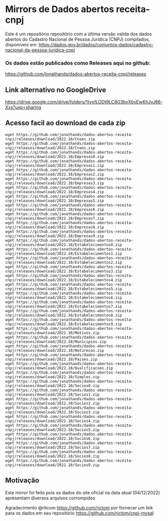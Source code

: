 # Mirrors de Dados abertos receita-cnpj

Este é um repositório repositório com a última versão valida dos dados abertos do Cadastro Nacional de Pessoa Jurídica (CNPJ) compilados, disponíveis em:
https://dados.gov.br/dados/conjuntos-dados/cadastro-nacional-da-pessoa-juridica-cnpj

### Os dados estão publicados como Releases aqui no github: 

https://github.com/jonathands/dados-abertos-receita-cnpj/releases

## Link alternativo no GoogleDrive
https://drive.google.com/drive/folders/1tyxfLODt9LC8G3bvXbvEwKhJvJ66-Xxs?usp=sharing

## Acesso facil ao download de cada zip

    wget https://github.com/jonathands/dados-abertos-receita-cnpj/releases/download/2022.10/Cnaes.zip
    wget https://github.com/jonathands/dados-abertos-receita-cnpj/releases/download/2022.10/Cnaes.zip
    wget https://github.com/jonathands/dados-abertos-receita-cnpj/releases/download/2022.10/Empresas0.zip
    wget https://github.com/jonathands/dados-abertos-receita-cnpj/releases/download/2022.10/Empresas1.zip
    wget https://github.com/jonathands/dados-abertos-receita-cnpj/releases/download/2022.10/Empresas2.zip
    wget https://github.com/jonathands/dados-abertos-receita-cnpj/releases/download/2022.10/Empresas3.zip
    wget https://github.com/jonathands/dados-abertos-receita-cnpj/releases/download/2022.10/Empresas4.zip
    wget https://github.com/jonathands/dados-abertos-receita-cnpj/releases/download/2022.10/Empresas5.zip
    wget https://github.com/jonathands/dados-abertos-receita-cnpj/releases/download/2022.10/Empresas6.zip
    wget https://github.com/jonathands/dados-abertos-receita-cnpj/releases/download/2022.10/Empresas7.zip
    wget https://github.com/jonathands/dados-abertos-receita-cnpj/releases/download/2022.10/Empresas8.zip
    wget https://github.com/jonathands/dados-abertos-receita-cnpj/releases/download/2022.10/Empresas9.zip
    wget https://github.com/jonathands/dados-abertos-receita-cnpj/releases/download/2022.10/Estabelecimentos0.zip
    wget https://github.com/jonathands/dados-abertos-receita-cnpj/releases/download/2022.10/Estabelecimentos1.zip
    wget https://github.com/jonathands/dados-abertos-receita-cnpj/releases/download/2022.10/Estabelecimentos2.zip
    wget https://github.com/jonathands/dados-abertos-receita-cnpj/releases/download/2022.10/Estabelecimentos3.zip
    wget https://github.com/jonathands/dados-abertos-receita-cnpj/releases/download/2022.10/Estabelecimentos4.zip
    wget https://github.com/jonathands/dados-abertos-receita-cnpj/releases/download/2022.10/Estabelecimentos5.zip
    wget https://github.com/jonathands/dados-abertos-receita-cnpj/releases/download/2022.10/Estabelecimentos6.zip
    wget https://github.com/jonathands/dados-abertos-receita-cnpj/releases/download/2022.10/Estabelecimentos7.zip
    wget https://github.com/jonathands/dados-abertos-receita-cnpj/releases/download/2022.10/Estabelecimentos8.zip
    wget https://github.com/jonathands/dados-abertos-receita-cnpj/releases/download/2022.10/Estabelecimentos9.zip
    wget https://github.com/jonathands/dados-abertos-receita-cnpj/releases/download/2022.10/Motivos.zip
    wget https://github.com/jonathands/dados-abertos-receita-cnpj/releases/download/2022.10/Municipios.zip
    wget https://github.com/jonathands/dados-abertos-receita-cnpj/releases/download/2022.10/Naturezas.zip
    wget https://github.com/jonathands/dados-abertos-receita-cnpj/releases/download/2022.10/Paises.zip
    wget https://github.com/jonathands/dados-abertos-receita-cnpj/releases/download/2022.10/Qualificacoes.zip
    wget https://github.com/jonathands/dados-abertos-receita-cnpj/releases/download/2022.10/Simples.zip
    wget https://github.com/jonathands/dados-abertos-receita-cnpj/releases/download/2022.10/Socios0.zip
    wget https://github.com/jonathands/dados-abertos-receita-cnpj/releases/download/2022.10/Socios1.zip
    wget https://github.com/jonathands/dados-abertos-receita-cnpj/releases/download/2022.10/Socios2.zip
    wget https://github.com/jonathands/dados-abertos-receita-cnpj/releases/download/2022.10/Socios3.zip
    wget https://github.com/jonathands/dados-abertos-receita-cnpj/releases/download/2022.10/Socios4.zip
    wget https://github.com/jonathands/dados-abertos-receita-cnpj/releases/download/2022.10/Socios5.zip
    wget https://github.com/jonathands/dados-abertos-receita-cnpj/releases/download/2022.10/Socios6.zip
    wget https://github.com/jonathands/dados-abertos-receita-cnpj/releases/download/2022.10/Socios7.zip
    wget https://github.com/jonathands/dados-abertos-receita-cnpj/releases/download/2022.10/Socios8.zip
    wget https://github.com/jonathands/dados-abertos-receita-cnpj/releases/download/2022.10/Socios9.zip

## Motivação
Este mirror foi feito pois os dados do site oficial na data atual (04/12/2022) apresentam diversos arquivos corrompidos

Agradecimento @ritcom https://github.com/rictom por fornecer um link para os dados em seu repositório
https://github.com/rictom/cnpj-mysql
